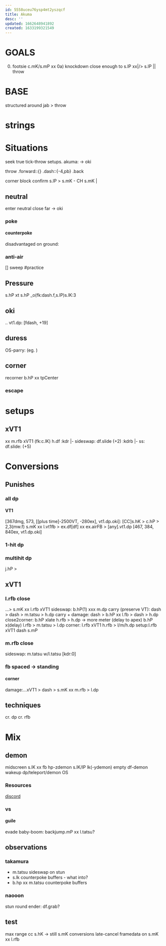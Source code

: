 ```yaml
---
id: 5558uceu76ysp4mt2yszqcf
title: Akuma
desc: ''
updated: 1662648941892
created: 1633199321549
---
```


# GOALS
0) footsie c.mK/s.mP xx 
0a) knockdown
close enough to s.lP xx|/> s.lP || throw

# BASE
structured around jab > throw

# strings

# Situations
seek true tick-throw setups.
akuma: -> oki

throw
  .forward::{}
    .dash::{-4,pb}
  .back

corner block confirm s.lP > s.mK - CH s.mK
  |

## neutral
enter neutral
  close
  far
-> oki

### poke
#### counterpoke
  disadvantaged on ground:

### anti-air
  [] sweep #practice

## Pressure

s.hP xt s.hP _o(fk:dash.f,s.lP)s.lK:3
## oki
.. vt1.dp: [fdash, +19]

## duress
OS-parry: (eg. )
  
## corner
recorner
  b.hP xx tpCenter

### escape
# setups
## xVT1
  xx m.rfb xVT1 (fk:c.lK) h.df
    :kdr  |- sideswap: df.slide (+2)
    :kdrb |- ss: df.slide: (+5)

# Conversions

## Punishes
### all dp
#### VT1
[367dmg, 573, [[plus time]-2500VT, -280ex], vt1.dp.oki]: [CC]s.hK > c.hP > 2,3(mw.f) s.mK xx l.vt1fb > ex.df[df] xx ex.airFB > [any].vt1.dp
[467, 384, 840ex, vt1.dp.oki]
### 1-hit dp
### multihit dp
j.hP > 

## xVT1
### l.rfb close
...> s.mK xx l.rfb xVT1
  sideswap: b.hP(1) xxx m.dp
  carry (preserve VT): dash > dash > m.tatsu > h.dp
  carry + damage: dash > b.hP xx l.fb > dash > h.dp
  close2corner: b.hP xlate h.rfb > h.dp
   -> more meter (delay to apex) b.hP x(delay) l.rfb > m.tatsu > l.dp
  corner: l.rfb xVT1 h.rfb > l/m/h.dp
  setup:l.rfb xVT1 dash s.mP
    
### m.rfb close
  sideswap: m.tatsu w/l.tatsu [kdr:0]

### fb spaced -> standing
#### corner
damage:...xVT1 > dash > s.mK xx m.rfb > l.dp

## techniques
cr. dp
cr. rfb

# Mix
## demon
 midscreen
  s.lK xx fb hp-zdemon
  s.lK/lP lk(-ydemon)
  empty df-demon
  wakeup dp/teleport/demon  OS

### Resources
[discord](discord://245028468000030722)

### vs
#### guile
evade baby-boom: backjump.mP xx l.tatsu?

## observations
### takamura
- m.tatsu sideswap on stun
- s.lk counterpoke buffers - what into?
- b.hp xx m.tatsu counterpoke buffers
### naooon
stun round ender: df.grab?

## test
max range cc s.hK -> still s.mK conversions
late-cancel framedata on s.mK xx l.rfb